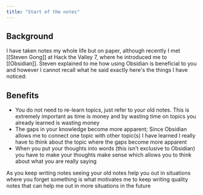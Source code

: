 ```yaml
---
title: "Start of the notes"
---
```

## Background
I have taken notes my whole life but on paper, although recently I met [[Steven Gong]] at Hack the Valley 7, where he introduced me to [[Obsidian]]. Steven explained to me how using Obsidian is beneficial to you and however I cannot recall what he said exactly here's the things I have noticed:

## Benefits
- You do not need to re-learn topics, just refer to your old notes. This is extremely important as time is money and by wasting time on topics you already learned is wasting money
- The gaps in your knowledge become more apparent; Since Obsidian allows me to connect one topic with other topic(s) I have learned I really have to think about the topic where the gaps become more apparent
- When you put your thoughts into words (this isn't exclusive to Obsidian) you have to make your thoughts make sense which allows you to think about what you are really saying

As you keep writing notes seeing your old notes help you out in situations where you forget something is what motivates me to keep writing quality notes that can help me out in more situations in the future